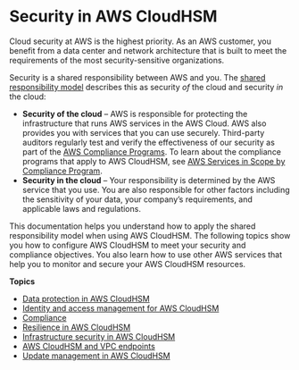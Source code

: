 # Security in AWS CloudHSM<a name="security"></a>

Cloud security at AWS is the highest priority\. As an AWS customer, you benefit from a data center and network architecture that is built to meet the requirements of the most security\-sensitive organizations\.

Security is a shared responsibility between AWS and you\. The [shared responsibility model](http://aws.amazon.com/compliance/shared-responsibility-model/) describes this as security *of* the cloud and security *in* the cloud:
+ **Security of the cloud** – AWS is responsible for protecting the infrastructure that runs AWS services in the AWS Cloud\. AWS also provides you with services that you can use securely\. Third\-party auditors regularly test and verify the effectiveness of our security as part of the [AWS Compliance Programs](http://aws.amazon.com/compliance/programs/)\. To learn about the compliance programs that apply to AWS CloudHSM, see [AWS Services in Scope by Compliance Program](http://aws.amazon.com/compliance/services-in-scope/)\.
+ **Security in the cloud** – Your responsibility is determined by the AWS service that you use\. You are also responsible for other factors including the sensitivity of your data, your company’s requirements, and applicable laws and regulations\. 

This documentation helps you understand how to apply the shared responsibility model when using AWS CloudHSM\. The following topics show you how to configure AWS CloudHSM to meet your security and compliance objectives\. You also learn how to use other AWS services that help you to monitor and secure your AWS CloudHSM resources\. 

**Topics**
+ [Data protection in AWS CloudHSM](data-protection.md)
+ [Identity and access management for AWS CloudHSM](identity-access-management.md)
+ [Compliance](fips-validation.md)
+ [Resilience in AWS CloudHSM](disaster-recovery-resiliency.md)
+ [Infrastructure security in AWS CloudHSM](infrastructure-security.md)
+ [AWS CloudHSM and VPC endpoints](cloudhsm-vpc-endpoint.md)
+ [Update management in AWS CloudHSM](update-management.md)